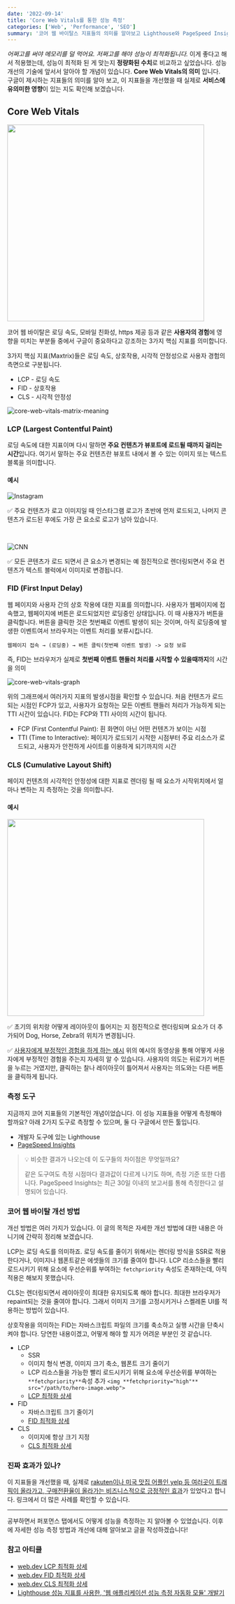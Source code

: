 ```yaml
---
date: '2022-09-14'
title: 'Core Web Vitals를 통한 성능 측정'
categories: ['Web', 'Performance', 'SEO']
summary: '코어 웹 바이탈스 지표들의 의미를 알아보고 Lighthouse와 PageSpeed Insights를 통해 성능을 측정합니다. 측정 결과를 통해 성능이 저하되는 시점이 언제인지 파악해 봅니다.'
---
```


_어쩌고를 써야 메모리를 덜 먹어요. 저쩌고를 해야 성능이 최적화됩니다._
이게 좋다고 해서 적용했는데, 성능이 최적화 된 게 맞는지 **정량화된 수치**로 비교하고 싶었습니다.
성능 개선의 기술에 앞서서 알아야 할 개념이 있습니다.
**Core Web Vitals의 의미** 입니다.
구글이 제시하는 지표들의 의미를 알아 보고, 이 지표들을 개선했을 때 실제로 **서비스에 유의미한 영향**이 있는 지도 확인해 보겠습니다.

## Core Web Vitals

<img src="./core-web-vitals-01.png" width="450">

코어 웹 바이탈은 로딩 속도, 모바일 친화성, https 제공 등과 같은 **사용자의 경험**에 영향을 미치는 부분들 중에서 구글이 중요하다고 강조하는 3가지 핵심 지표를 의미합니다.

3가지 핵심 지표(Maxtrix)들은 로딩 속도, 상호작용, 시각적 안정성으로 사용자 경험의 측면으로 구분됩니다.

- LCP - 로딩 속도
- FID - 상호작용
- CLS - 시각적 안정성

![core-web-vitals-matrix-meaning](./core-web-vitals-02.png)

### LCP (Largest Contentful Paint)

로딩 속도에 대한 지표이며 다시 말하면 **주요 컨텐츠가 뷰포트에 로드될 때까지 걸리는 시간**입니다.
여기서 말하는 주요 컨텐츠란 뷰포트 내에서 볼 수 있는 이미지 또는 텍스트 블록을 의미합니다.

#### 예시

![Instagram](./core-web-vitals-03.png)

✅ 주요 컨텐츠가 로고 이미지일 때
인스타그램 로고가 초반에 먼저 로드되고, 나머지 콘텐츠가 로드된 후에도 가장 큰 요소로 로고가 남아 있습니다.

<br />

![CNN](./core-web-vitals-04.png)

✅ 모든 콘텐츠가 로드 되면서 큰 요소가 변경되는 예
점진적으로 렌더링되면서 주요 컨텐츠가 텍스트 블럭에서 이미지로 변경됩니다.

### FID (First Input Delay)

웹 페이지와 사용자 간의 상호 작용에 대한 지표를 의미합니다.
사용자가 웹페이지에 접속했고, 웹페이지에 버튼은 로드되었지만 로딩중인 상태입니다.
이 때 사용자가 버튼을 클릭합니다. 버튼을 클릭한 것은 첫번째로 이벤트 발생이 되는 것이며, 아직 로딩중에 발생한 이벤트여서 브라우저는 이벤트 처리를 보류시킵니다.

`웹페이지 접속 → (로딩중) → 버튼 클릭(첫번째 이벤트 발생) -> 요청 보류`

즉, FID는 브라우저가 실제로 **첫번째 이벤트 핸들러 처리를 시작할 수 있을때까지**의 시간을 의미

![core-web-vitals-graph](./core-web-vitals-05.png)

위의 그래프에서 여러가지 지표의 발생시점을 확인할 수 있습니다.
처음 컨텐츠가 로드되는 시점인 FCP가 있고, 사용자가 요청하는 모든 이벤트 핸들러 처리가 가능하게 되는 TTI 시간이 있습니다. FID는 FCP와 TTI 사이의 시간이 됩니다.

- FCP (First Contentful Paint): 흰 화면이 아닌 어떤 컨텐츠가 보이는 시점
- TTI (Time to Interactive): 페이지가 로드되기 시작한 시점부터 주요 리소스가 로드되고, 사용자가 안전하게 사이트를 이용하게 되기까지의 시간

### CLS (Cumulative Layout Shift)

페이지 컨텐츠의 시각적인 안정성에 대한 지표로 렌더링 될 때 요소가 시작위치에서 얼마나 변하는 지 측정하는 것을 의미합니다.

#### 예시

<img src="./core-web-vitals-06.png" width="450">

✅ 초기의 위치랑 어떻게 레이아웃이 틀어지는 지
점진적으로 렌더링되며 요소가 더 추가되어 Dog, Horse, Zebra의 위치가 변경됩니다.

✅ [사용자에게 부정적인 경험을 하게 하는 예시](https://web.dev/cls/)
위의 예시의 동영상을 통해 어떻게 사용자에게 부정적인 경험을 주는지 자세히 알 수 있습니다.
사용자의 의도는 뒤로가기 버튼을 누르는 거였지만, 클릭하는 찰나 레이아웃이 틀어져서 사용자는 의도와는 다른 버튼을 클릭하게 됩니다.

### 측정 도구

지금까지 코어 지표들의 기본적인 개념이었습니다. 이 성능 지표들을 어떻게 측정해야 할까요?
아래 2가지 도구로 측정할 수 있으며, 둘 다 구글에서 만든 툴입니다.

- 개발자 도구에 있는 Lighthouse
- [PageSpeed Insights](https://pagespeed.web.dev/)

> 💡 비슷한 결과가 나오는데 이 도구들의 차이점은 무엇일까요?
>
> 같은 도구여도 측정 시점마다 결과값이 다르게 나기도 하며, 측정 기준 또한 다릅니다. PageSpeed Insights는 최근 30일 이내의 보고서를 통해 측정한다고 설명되어 있습니다.

### 코어 웹 바이탈 개선 방법

개선 방법은 여러 가지가 있습니다. 이 글의 목적은 자세한 개선 방법에 대한 내용은 아니기에 간략히 정리해 보겠습니다.

LCP는 로딩 속도를 의미하죠. 로딩 속도를 줄이기 위해서는 렌더링 방식을 SSR로 적용 한다거나,
이미지나 웹폰트같은 에셋들의 크기를 줄여야 합니다.
LCP 리소스들을 빨리 로드시키기 위해 요소에 우선순위를 부여하는 `fetchpriority` 속성도 존재하는데, 아직 적용은 해보지 못했습니다.

CLS는 렌더링되면서 레이아웃이 최대한 유지되도록 해야 합니다. 최대한 브라우저가 repaint되는 것을 줄여야 합니다. 그래서 이미지 크기를 고정시키거나 스켈레톤 UI를 적용하는 방법이 있습니다.

상호작용을 의미하는 FID는 자바스크립트 파일의 크기를 축소하고 실행 시간을 단축시켜야 합니다.
당연한 내용이겠고, 어떻게 해야 할 지가 어려운 부분인 것 같습니다.

- LCP
  - SSR
  - 이미지 형식 변경, 이미지 크기 축소, 웹폰트 크기 줄이기
  - LCP 리소스들을 가능한 빨리 로드시키기 위해 요소에 우선순위를 부여하는 `**fetchpriority**`속성 추가
    `<img **fetchpriority="high"** src="/path/to/hero-image.webp">`
  - [LCP 최적화 상세](https://web.dev/optimize-lcp/)
- FID
  - 자바스크립트 크기 줄이기
  - [FID 최적화 상세](https://web.dev/optimize-fid/)
- CLS
  - 이미지에 항상 크기 지정
  - [CLS 최적화 상세](https://web.dev/optimize-cls/)

### 진짜 효과가 있나?

이 지표들을 개선했을 때,
실제로 [rakuten이나 미국 맛집 어플인 yelp 등 여러곳이 트래픽이 올라가고, 구매전환율이 올라가는 비즈니스적으로 긍정적인 효과](https://web.dev/tags/case-study/)가 있었다고 합니다.
링크에서 더 많은 사례를 확인할 수 있습니다.

---

공부하면서 퍼포먼스 탭에서도 어떻게 성능을 측정하는 지 알아볼 수 있었습니다.
이후에 자세한 성능 측정 방법과 개선에 대해 알아보고 글을 작성하겠습니다!

### 참고 아티클

- [web.dev LCP 최적화 상세](https://web.dev/optimize-lcp/)
- [web.dev FID 최적화 상세](https://web.dev/optimize-fid/)
- [web.dev CLS 최적화 상세](https://web.dev/optimize-cls/)
- [Lighthouse 성능 지표를 사용한, '웹 애플리케이션 성능 측정 자동화 모듈' 개발기](https://www.youtube.com/watch?v=34T0IU18R6c)
